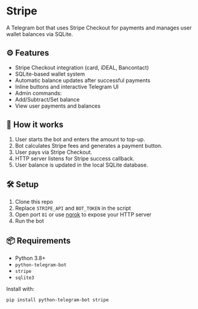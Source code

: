 # Stripe

A Telegram bot that uses Stripe Checkout for payments and manages user wallet balances via SQLite.

## ⚙️ Features

- Stripe Checkout integration (card, iDEAL, Bancontact)
- SQLite-based wallet system
- Automatic balance updates after successful payments
- Inline buttons and interactive Telegram UI
- Admin commands:
- Add/Subtract/Set balance
- View user payments and balances

## 🚀 How it works

1. User starts the bot and enters the amount to top-up.
2. Bot calculates Stripe fees and generates a payment button.
3. User pays via Stripe Checkout.
4. HTTP server listens for Stripe success callback.
5. User balance is updated in the local SQLite database.

## 🛠 Setup

1. Clone this repo
2. Replace `STRIPE_API` and `BOT_TOKEN` in the script
3. Open port `81` or use [ngrok](https://ngrok.com/) to expose your HTTP server
4. Run the bot

## 📦 Requirements

- Python 3.8+
- `python-telegram-bot`
- `stripe`
- `sqlite3`

Install with:

```bash
pip install python-telegram-bot stripe
